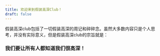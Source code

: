 ```yaml
---
title: 欢迎来到假装高深Club！
draft: false
---
```


假装高深club包括了一切假装高深的周记和碎碎念。虽然大多数内容只是个人思考，并没有实际意义，但是假装高深club的宗旨就是：
### 我们要让所有人都知道我们很高深！